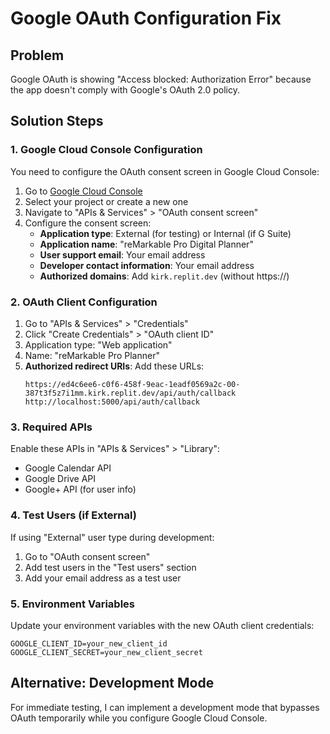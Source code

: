 # Google OAuth Configuration Fix

## Problem
Google OAuth is showing "Access blocked: Authorization Error" because the app doesn't comply with Google's OAuth 2.0 policy.

## Solution Steps

### 1. Google Cloud Console Configuration
You need to configure the OAuth consent screen in Google Cloud Console:

1. Go to [Google Cloud Console](https://console.cloud.google.com/)
2. Select your project or create a new one
3. Navigate to "APIs & Services" > "OAuth consent screen"
4. Configure the consent screen:
   - **Application type**: External (for testing) or Internal (if G Suite)
   - **Application name**: "reMarkable Pro Digital Planner"
   - **User support email**: Your email address
   - **Developer contact information**: Your email address
   - **Authorized domains**: Add `kirk.replit.dev` (without https://)

### 2. OAuth Client Configuration
1. Go to "APIs & Services" > "Credentials"
2. Click "Create Credentials" > "OAuth client ID"
3. Application type: "Web application"
4. Name: "reMarkable Pro Planner"
5. **Authorized redirect URIs**: Add these URLs:
   ```
   https://ed4c6ee6-c0f6-458f-9eac-1eadf0569a2c-00-387t3f5z7i1mm.kirk.replit.dev/api/auth/callback
   http://localhost:5000/api/auth/callback
   ```

### 3. Required APIs
Enable these APIs in "APIs & Services" > "Library":
- Google Calendar API
- Google Drive API
- Google+ API (for user info)

### 4. Test Users (if External)
If using "External" user type during development:
1. Go to "OAuth consent screen"
2. Add test users in the "Test users" section
3. Add your email address as a test user

### 5. Environment Variables
Update your environment variables with the new OAuth client credentials:
```
GOOGLE_CLIENT_ID=your_new_client_id
GOOGLE_CLIENT_SECRET=your_new_client_secret
```

## Alternative: Development Mode
For immediate testing, I can implement a development mode that bypasses OAuth temporarily while you configure Google Cloud Console.